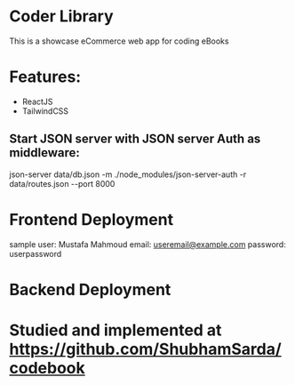 # Coder Library

This is a showcase eCommerce web app for coding eBooks

# Features:

- ReactJS
- TailwindCSS

## Start JSON server with JSON server Auth as middleware:

json-server data/db.json -m ./node_modules/json-server-auth -r data/routes.json --port 8000

# Frontend Deployment

sample user: Mustafa Mahmoud
email: useremail@example.com
password: userpassword

# Backend Deployment

# Studied and implemented at https://github.com/ShubhamSarda/codebook
